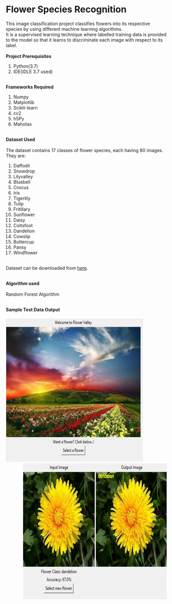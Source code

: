 # Flower Species Recognition
This image classification project classifies flowers into its respective species by using different machine learning algorithms.<br>
It is a supervised learning technique where labelled training data is provided to the model so that it learns to discriminate each image with respect to its label.
<br><br>
**Project Prerequisites**
1. Python(3.7)
2. IDE(IDLE 3.7 used)
<br><br>

**Frameworks Required**
1. Numpy
2. Matplotlib
3. Scikit-learn
4. cv2
5. h5Py
6. Mahotas
<br><br>

**Dataset Used**<br><br>
The dataset contains 17 classes of flower species, each having 80 images.<br>
They are:<br>
1. Daffodil
2. Snowdrop
3. Lilyvalley
4. Bluebell
5. Crocus
6. Iris
7. Tigerlily
8. Tulip
9. Fritillary
10. Sunflower
11. Daisy
12. Coltsfoot
13. Dandelion
14. Cowslip
15. Buttercup
16. Pansy
17. Windflower
<br><br>

Dataset can be downloaded from [here](https://www.robots.ox.ac.uk/~vgg/data/flowers/17/).
<br><br>

**Algorithm used**<br><br>
Random Forest Algorithm
<br><br>

**Sample Test Data Output**
<br><br>
<img src="flower1.png" width=430 height=450 align="left"><img src="flower2 (2).png" width=450 height=430 align="right">
